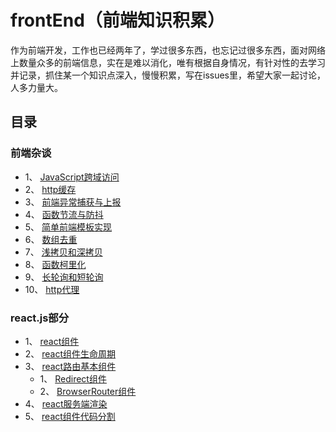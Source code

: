 # frontEnd（前端知识积累）
作为前端开发，工作也已经两年了，学过很多东西，也忘记过很多东西，面对网络上数量众多的前端信息，实在是难以消化，唯有根据自身情况，有针对性的去学习并记录，抓住某一个知识点深入，慢慢积累，写在issues里，希望大家一起讨论，人多力量大。
## 目录
### 前端杂谈
- 1、 [JavaScript跨域访问](https://github.com/andyChenAn/frontEnd/issues/1)
- 2、 [http缓存](https://github.com/andyChenAn/frontEnd/issues/2)
- 3、 [前端异常捕获与上报](https://github.com/andyChenAn/frontEnd/issues/3)
- 4、 [函数节流与防抖](https://github.com/andyChenAn/frontEnd/issues/4)
- 5、 [简单前端模板实现](https://github.com/andyChenAn/frontEnd/issues/5)
- 6、 [数组去重](https://github.com/andyChenAn/frontEnd/issues/6)
- 7、 [浅拷贝和深拷贝](https://github.com/andyChenAn/frontEnd/issues/7)
- 8、 [函数柯里化](https://github.com/andyChenAn/frontEnd/issues/8)
- 9、 [长轮询和短轮询](https://github.com/andyChenAn/frontEnd/issues/9)
- 10、 [http代理](https://github.com/andyChenAn/frontEnd/issues/10)
### react.js部分
- 1、 [react组件](https://github.com/andyChenAn/frontEnd/issues/11)
- 2、 [react组件生命周期](https://github.com/andyChenAn/frontEnd/issues/12)
- 3、 [react路由基本组件](https://github.com/andyChenAn/frontEnd/issues/13)
  - 1、 [Redirect组件](https://github.com/andyChenAn/frontEnd/issues/16)
  - 2、 [BrowserRouter组件](https://github.com/andyChenAn/frontEnd/issues/17)
- 4、 [react服务端渲染](https://github.com/andyChenAn/frontEnd/issues/14)
- 5、 [react组件代码分割](https://github.com/andyChenAn/frontEnd/issues/15)

